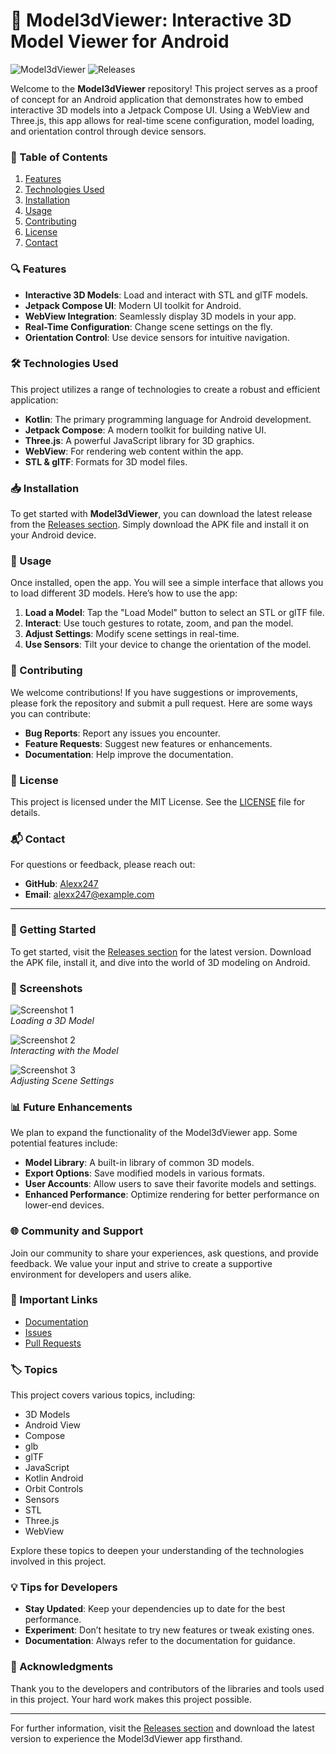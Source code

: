 # 🌟 Model3dViewer: Interactive 3D Model Viewer for Android

![Model3dViewer](https://img.shields.io/badge/Model3dViewer-v1.0-blue.svg) ![Releases](https://img.shields.io/badge/Releases-latest-orange.svg)

Welcome to the **Model3dViewer** repository! This project serves as a proof of concept for an Android application that demonstrates how to embed interactive 3D models into a Jetpack Compose UI. Using a WebView and Three.js, this app allows for real-time scene configuration, model loading, and orientation control through device sensors.

### 🚀 Table of Contents

1. [Features](#features)
2. [Technologies Used](#technologies-used)
3. [Installation](#installation)
4. [Usage](#usage)
5. [Contributing](#contributing)
6. [License](#license)
7. [Contact](#contact)

### 🔍 Features

- **Interactive 3D Models**: Load and interact with STL and glTF models.
- **Jetpack Compose UI**: Modern UI toolkit for Android.
- **WebView Integration**: Seamlessly display 3D models in your app.
- **Real-Time Configuration**: Change scene settings on the fly.
- **Orientation Control**: Use device sensors for intuitive navigation.

### 🛠️ Technologies Used

This project utilizes a range of technologies to create a robust and efficient application:

- **Kotlin**: The primary programming language for Android development.
- **Jetpack Compose**: A modern toolkit for building native UI.
- **Three.js**: A powerful JavaScript library for 3D graphics.
- **WebView**: For rendering web content within the app.
- **STL & glTF**: Formats for 3D model files.

### 📥 Installation

To get started with **Model3dViewer**, you can download the latest release from the [Releases section](https://github.com/Alexx247/Model3dViewer/releases). Simply download the APK file and install it on your Android device.

### 📖 Usage

Once installed, open the app. You will see a simple interface that allows you to load different 3D models. Here’s how to use the app:

1. **Load a Model**: Tap the "Load Model" button to select an STL or glTF file.
2. **Interact**: Use touch gestures to rotate, zoom, and pan the model.
3. **Adjust Settings**: Modify scene settings in real-time.
4. **Use Sensors**: Tilt your device to change the orientation of the model.

### 🤝 Contributing

We welcome contributions! If you have suggestions or improvements, please fork the repository and submit a pull request. Here are some ways you can contribute:

- **Bug Reports**: Report any issues you encounter.
- **Feature Requests**: Suggest new features or enhancements.
- **Documentation**: Help improve the documentation.

### 📄 License

This project is licensed under the MIT License. See the [LICENSE](LICENSE) file for details.

### 📬 Contact

For questions or feedback, please reach out:

- **GitHub**: [Alexx247](https://github.com/Alexx247)
- **Email**: alexx247@example.com

---

### 🎉 Getting Started

To get started, visit the [Releases section](https://github.com/Alexx247/Model3dViewer/releases) for the latest version. Download the APK file, install it, and dive into the world of 3D modeling on Android.

### 📸 Screenshots

![Screenshot 1](https://via.placeholder.com/400x300.png?text=Model+Loading)  
*Loading a 3D Model*

![Screenshot 2](https://via.placeholder.com/400x300.png?text=Interactive+View)  
*Interacting with the Model*

![Screenshot 3](https://via.placeholder.com/400x300.png?text=Settings)  
*Adjusting Scene Settings*

### 📊 Future Enhancements

We plan to expand the functionality of the Model3dViewer app. Some potential features include:

- **Model Library**: A built-in library of common 3D models.
- **Export Options**: Save modified models in various formats.
- **User Accounts**: Allow users to save their favorite models and settings.
- **Enhanced Performance**: Optimize rendering for better performance on lower-end devices.

### 🌐 Community and Support

Join our community to share your experiences, ask questions, and provide feedback. We value your input and strive to create a supportive environment for developers and users alike.

### 📌 Important Links

- [Documentation](https://github.com/Alexx247/Model3dViewer/wiki)
- [Issues](https://github.com/Alexx247/Model3dViewer/issues)
- [Pull Requests](https://github.com/Alexx247/Model3dViewer/pulls)

### 🏷️ Topics

This project covers various topics, including:

- 3D Models
- Android View
- Compose
- glb
- glTF
- JavaScript
- Kotlin Android
- Orbit Controls
- Sensors
- STL
- Three.js
- WebView

Explore these topics to deepen your understanding of the technologies involved in this project.

### 💡 Tips for Developers

- **Stay Updated**: Keep your dependencies up to date for the best performance.
- **Experiment**: Don’t hesitate to try new features or tweak existing ones.
- **Documentation**: Always refer to the documentation for guidance.

### 🎈 Acknowledgments

Thank you to the developers and contributors of the libraries and tools used in this project. Your hard work makes this project possible.

---

For further information, visit the [Releases section](https://github.com/Alexx247/Model3dViewer/releases) and download the latest version to experience the Model3dViewer app firsthand.